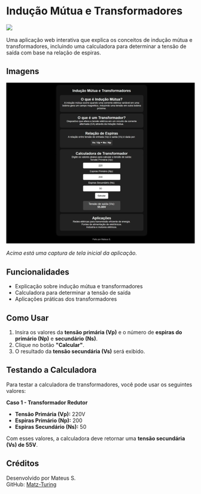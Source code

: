 # Indução Mútua e Transformadores

<img src="https://user-images.githubusercontent.com/74038190/212284115-f47cd8ff-2ffb-4b04-b5bf-4d1c14c0247f.gif" width="1000">

Uma aplicação web interativa que explica os conceitos de indução mútua e transformadores, incluindo uma calculadora para determinar a tensão de saída com base na relação de espiras.

## Imagens

![Captura de Tela Principal](img/1.png)

*Acima está uma captura de tela inicial da aplicação.*

## Funcionalidades
- Explicação sobre indução mútua e transformadores  
- Calculadora para determinar a tensão de saída  
- Aplicações práticas dos transformadores  

## Como Usar
1. Insira os valores da **tensão primária (Vp)** e o número de **espiras do primário (Np)** e **secundário (Ns)**.  
2. Clique no botão **"Calcular"**.  
3. O resultado da **tensão secundária (Vs)** será exibido.  

## Testando a Calculadora
Para testar a calculadora de transformadores, você pode usar os seguintes valores:

**Caso 1 - Transformador Redutor**  
- **Tensão Primária (Vp):** 220V  
- **Espiras Primário (Np):** 200  
- **Espiras Secundário (Ns):** 50  

Com esses valores, a calculadora deve retornar uma **tensão secundária (Vs) de 55V**. 

## Créditos

Desenvolvido por Mateus S.  
GitHub: [Matz-Turing](https://github.com/Matz-Turing)
